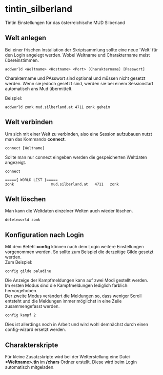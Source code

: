 # tintin_silberland

Tintin Einstellungen für das österreichische MUD Silberland

## Welt anlegen

Bei einer frischen Installation der Skriptsammlung sollte eine neue 'Welt' für
den Login angelegt werden. Wobei Weltname und Charaktername meist übereinstimmen.

    addworld <Weltname> <Hostname> <Port> [Charaktername] [Passwort]

Charaktername und PAsswort sind optional und müssen nicht gesetzt werden.
Wenn sie jedoch gesetzt sind, werden sie bei einem Sessionstart automatisch ans
Mud übermittelt.

Beispiel:

    addworld zonk mud.silberland.at 4711 zonk geheim

## Welt verbinden

Um sich mit einer Welt zu verbinden, also eine Session aufzubauen nutzt man das
Kommando **connect**.

    connect [Weltname]

Sollte man nur connect eingeben werden die gespeicherten Weltdaten angezeigt.

    connect

    ====={ WORLD LIST }=====                                
    zonk                 mud.silberland.at   4711   zonk

## Welt löschen

Man kann die Weltdaten einzelner Welten auch wieder löschen.

    deleteworld zonk

## Konfiguration nach Login

Mit dem Befehl **config** können nach dem Login weitere Einstellungen vorgenommen
werden. So sollte zum Beispiel die derzeitige Gilde gesetzt werden.  
Zum Beispiel:

    config gilde paladine

Die Anzeige der Kampfmeldungen kann auf zwei Modi gestellt werden.  
Im ersten Modus sind die Kampfmeldungen lediglich farblich hervorgehoben.  
Der zweite Modus verändert die Meldungen so, dass weniger Scroll entsteht und
die Meldungen immer möglichst in eine Zeile zusammengefasst werden.

    config kampf 2

Dies ist allerdings noch in Arbeit und wird wohl demnächst durch einen
config-wizard ersetzt werden.

## Charakterskripte

Für kleine Zusatzskripte wird bei der Welterstellung eine Datei **\<Weltname>.tin**
im **/chars** Ordner erstellt. Diese wird beim Login automatisch mitgeladen.